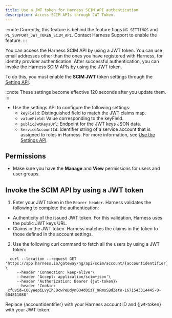 ```yaml
---
title: Use a JWT token for Harness SCIM API authentication
description: Access SCIM APIs through JWT Token.
---
```



:::note
Currently, this feature is behind the feature flags `NG_SETTINGS` and `PL_SUPPORT_JWT_TOKEN_SCIM_API`. Contact Harness Support to enable the feature.
:::


You can access the Harness SCIM API by using a JWT token. You can use email addresses other than the ones you have registered with Harness, for identity provider authentication. After successful authentication, you can invoke the Harness SCIM APIs by using the JWT token.

To do this, you must enable the **SCIM JWT** token settings through the [Setting API](https://apidocs.harness.io/tag/Setting).

:::note
These settings become effective 120 seconds after you update them.
:::

- Use the settings API to configure the following settings:
    - `keyField`: Distinguished field to match the JWT claims map.
    - `valueField`: Value corresponding to the keyField.
    - `publicJwtKeysUrl`: Endpoint for the JWT keys JSON data.
    - `ServiceAccountId`: Identifier string of a service account that is assigned to roles in Harness.
  For more information, see [Use the Settings API](api-quickstart.md).

## Permissions
- Make sure you have the **Manage** and **View** permissions for users and user groups. 

## Invoke the SCIM API by using a JWT token
1. Enter your JWT token in the `Bearer header`.
  Harness validates the following to complete the authentication:
  - Authenticity of the issued JWT token. For this validation, Harness uses the public JWT keys URL.
  - Claims in the JWT token. Harness matches the claims in the token to those defined in the account settings.
2. Use the following curl command to fetch all the users by using a JWT token: 
   
   
   
```
  curl --location --request GET 'https://app.harness.io/gateway/ng/api/scim/account/{accountidentifier}/Users' \
     --header 'Connection: keep-alive'\
     --header 'Accept: application/scim+json'\
     --header 'Authorization: Bearer {jwt-token}\
     --header 'Cookie: _cfuvid=COCyWepiLvyIhJDcwPeDdyn0O4d0izT_9RmsSBdZeto-1671543314445-0-604811088'
```
   
   Replace {accountidentifier} with your Harness account ID and {jwt-token} with your JWT token.



